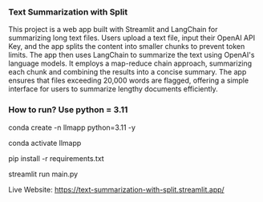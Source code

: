 ### Text Summarization with Split
This project is a web app built with Streamlit and LangChain for summarizing long text files. Users upload a text file, input their OpenAI API Key, and the app splits the content into smaller chunks to prevent token limits. The app then uses LangChain to summarize the text using OpenAI's language models. It employs a map-reduce chain approach, summarizing each chunk and combining the results into a concise summary. The app ensures that files exceeding 20,000 words are flagged, offering a simple interface for users to summarize lengthy documents efficiently.

### How to run? Use python = 3.11
conda create -n llmapp python=3.11 -y

conda activate llmapp

pip install -r requirements.txt

streamlit run main.py

Live Website: https://text-summarization-with-split.streamlit.app/


